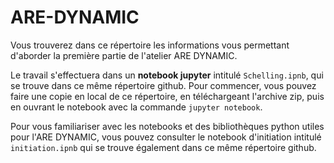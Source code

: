 # ARE-DYNAMIC

Vous trouverez dans ce répertoire les informations vous permettant d'aborder la première partie de l'atelier ARE DYNAMIC.

Le travail s'effectuera dans un **notebook jupyter** intitulé ```Schelling.ipnb```, qui se trouve dans ce même répertoire github. 
Pour commencer, vous pouvez faire une copie en local de ce répertoire, en téléchargeant l'archive zip, puis en ouvrant le notebook avec la commande `jupyter notebook`.  

Pour vous familiariser avec les notebooks et des bibliothèques python utiles pour l'ARE DYNAMIC, vous pouvez consulter le notebook d'initiation intitulé ```initiation.ipnb``` qui se trouve également dans ce même répertoire github.
